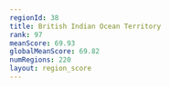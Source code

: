 ```yaml
---
regionId: 38
title: British Indian Ocean Territory
rank: 97
meanScore: 69.93
globalMeanScore: 69.82
numRegions: 220
layout: region_score
---
```


